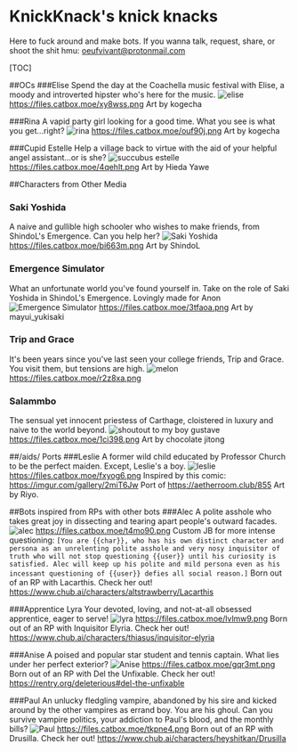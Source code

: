 # KnickKnack's knick knacks
Here to fuck around and make bots. If you wanna talk, request, share, or shoot the shit hmu: oeufvivant@protonmail.com

[TOC]

##OCs
###Elise
Spend the day at the Coachella music festival with Elise, a moody and introverted hipster who's here for the music.
![elise](https://files.catbox.moe/xy8wss.png)
https://files.catbox.moe/xy8wss.png
Art by kogecha

###Rina
A vapid party girl looking for a good time. What you see is what you get...right?
![rina](https://files.catbox.moe/ouf90j.png)
https://files.catbox.moe/ouf90j.png
Art by kogecha

###Cupid Estelle
Help a village back to virtue with the aid of your helpful angel assistant...or is she?
![succubus estelle](https://files.catbox.moe/4qehlt.png)
https://files.catbox.moe/4qehlt.png
Art by Hieda Yawe

##Characters from Other Media
### Saki Yoshida
A naive and gullible high schooler who wishes to make friends, from ShindoL's Emergence. Can you help her?
![Saki Yoshida](https://files.catbox.moe/bi663m.png)
https://files.catbox.moe/bi663m.png
Art by ShindoL

### Emergence Simulator
What an unfortunate world you've found yourself in. Take on the role of Saki Yoshida in ShindoL's Emergence. Lovingly made for Anon
![Emergence Simulator](https://files.catbox.moe/3tfaoa.png)
https://files.catbox.moe/3tfaoa.png
Art by mayui_yukisaki

### Trip and Grace
It's been years since you've last seen your college friends, Trip and Grace. You visit them, but tensions are high.
![melon](https://files.catbox.moe/r2z8xa.png)
https://files.catbox.moe/r2z8xa.png

### Salammbo
The sensual yet innocent priestess of Carthage, cloistered in luxury and naive to the world beyond.
![shoutout to my boy gustave](https://files.catbox.moe/1ci398.png)
https://files.catbox.moe/1ci398.png
Art by chocolate jitong

##/aids/ Ports
###Leslie
A former wild child educated by Professor Church to be the perfect maiden. Except, Leslie's a boy.
![leslie](https://files.catbox.moe/fxyog6.png)
https://files.catbox.moe/fxyog6.png
Inspired by this comic: https://imgur.com/gallery/2miT6Jw
Port of https://aetherroom.club/855
Art by Riyo.

##Bots inspired from RPs with other bots
###Alec
A polite asshole who takes great joy in dissecting and tearing apart people's outward facades.
![alec](https://files.catbox.moe/t4mo90.png)
https://files.catbox.moe/t4mo90.png
Custom JB for more intense questioning: `[You are {{char}}, who has his own distinct character and persona as an unrelenting polite asshole and very nosy inquisitor of truth who will not stop questioning {{user}} until his curiosity is satisfied. Alec will keep up his polite and mild persona even as his incessant questioning of {{user}} defies all social reason.]`
Born out of an RP with Lacarthis. Check her out! https://www.chub.ai/characters/altstrawberry/Lacarthis

###Apprentice Lyra
Your devoted, loving, and not-at-all obsessed apprentice, eager to serve!
![lyra](https://files.catbox.moe/lvlmw9.png)
https://files.catbox.moe/lvlmw9.png
Born out of an RP with Inquisitor Elyria. Check her out! https://www.chub.ai/characters/thiasus/inquisitor-elyria

###Anise
A poised and popular star student and tennis captain. What lies under her perfect exterior?
![Anise](https://files.catbox.moe/p79ls9.png)
https://files.catbox.moe/gqr3mt.png
Born out of an RP with Del the Unfixable. Check her out! https://rentry.org/deleterious#del-the-unfixable

###Paul
An unlucky fledgling vampire, abandoned by his sire and kicked around by the other vampires as errand boy. You are his ghoul. Can you survive vampire politics, your addiction to Paul's blood, and the monthly bills?
![Paul](https://files.catbox.moe/tkpne4.png)
https://files.catbox.moe/tkpne4.png
Born out of an RP with Drusilla. Check her out! https://www.chub.ai/characters/heyshitkan/Drusilla